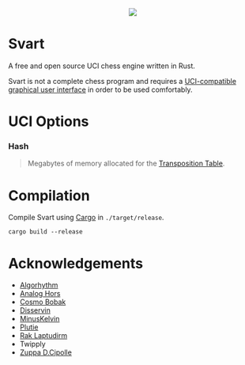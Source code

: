 <div align="center">
    <img src="https://github.com/crippa1337/svart/blob/master/banner.jpg">
</div>

# Svart

A free and open source UCI chess engine written in Rust.

Svart is not a complete chess program and requires a <a href="https://www.chessprogramming.org/UCI#GUIs">UCI-compatible graphical user interface</a> in order to be used comfortably.


# UCI Options
### Hash
> Megabytes of memory allocated for the <a href="https://en.wikipedia.org/wiki/Transposition_table">Transposition Table</a>.
    
    
# Compilation
Compile Svart using <a href="https://doc.rust-lang.org/cargo/">Cargo</a> in ``./target/release``.

    cargo build --release


# Acknowledgements
* [Algorhythm](https://github.com/Algorhythm-sxv)
* [Analog Hors](https://github.com/analog-hors)
* [Cosmo Bobak](https://github.com/cosmobobak)
* [Disservin](https://github.com/disservin)
* [MinusKelvin](https://github.com/minuskelvin)
* [Plutie](https://github.com/uwuplant)
* [Rak Laptudirm](https://github.com/raklaptudirm)
* Twipply
* [Zuppa D.Cipolle](https://github.com/pgg106)